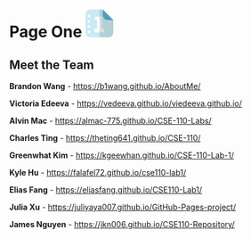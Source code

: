 # Page One <img src="branding/logo.png" width="50">


## Meet the Team

**Brandon Wang** - https://b1wang.github.io/AboutMe/

**Victoria Edeeva** - https://vedeeva.github.io/viedeeva.github.io/

**Alvin Mac** - https://almac-775.github.io/CSE-110-Labs/

**Charles Ting** - https://theting641.github.io/CSE-110/

**Greenwhat Kim** - https://kgeewhan.github.io/CSE-110-Lab-1/

**Kyle Hu** - https://falafel72.github.io/cse110-lab1/

**Elias Fang** - https://eliasfang.github.io/CSE110-Lab1/

**Julia Xu** - https://juliyaya007.github.io/GitHub-Pages-project/

**James Nguyen** - https://jkn006.github.io/CSE110-Repository/

